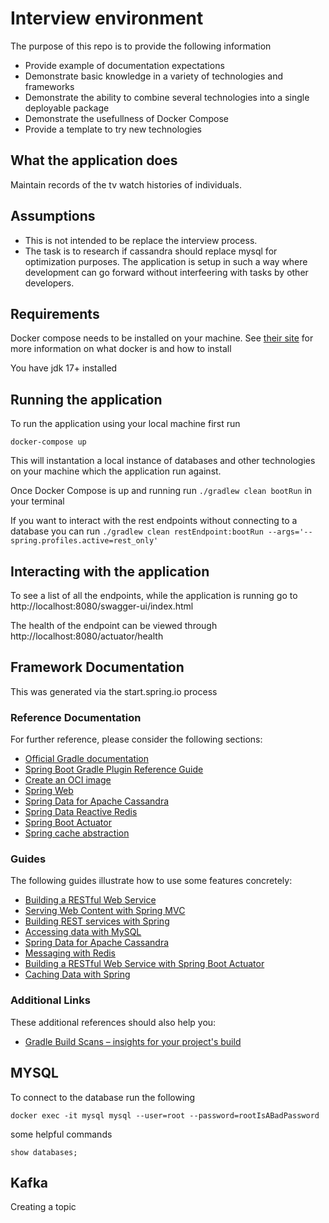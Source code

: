 # Interview environment

The purpose of this repo is to provide the following information
* Provide example of documentation expectations
* Demonstrate basic knowledge in a variety of technologies and frameworks
* Demonstrate the ability to combine several technologies into a single deployable package
* Demonstrate the usefullness of Docker Compose
* Provide a template to try new technologies

## What the application does
Maintain records of the tv watch histories of individuals. 

## Assumptions

* This is not intended to be replace the interview process.
* The task is to research if cassandra should replace mysql for optimization purposes.  The application is setup in such a way where development can go forward without interfeering with tasks by other developers.

## Requirements
Docker compose needs to be installed on your machine. See [their site](https://docs.docker.com/compose/) for more information on what docker is and how to install

You have jdk 17+ installed

## Running the application

To run the application using your local machine first run

`docker-compose up`

This will instantation a local instance of databases and other technologies on your machine which the application run against.

Once Docker Compose is up and running run
`./gradlew clean bootRun` in your terminal

If you want to interact with the rest endpoints without connecting to a database you can run
`./gradlew clean restEndpoint:bootRun --args='--spring.profiles.active=rest_only'`

## Interacting with the application

To see a list of all the endpoints, while the application is running go to
http://localhost:8080/swagger-ui/index.html

The health of the endpoint can be viewed through http://localhost:8080/actuator/health

## Framework Documentation
This was generated via the start.spring.io process

### Reference Documentation
For further reference, please consider the following sections:

* [Official Gradle documentation](https://docs.gradle.org)
* [Spring Boot Gradle Plugin Reference Guide](https://docs.spring.io/spring-boot/docs/3.1.3/gradle-plugin/reference/html/)
* [Create an OCI image](https://docs.spring.io/spring-boot/docs/3.1.3/gradle-plugin/reference/html/#build-image)
* [Spring Web](https://docs.spring.io/spring-boot/docs/3.1.3/reference/htmlsingle/index.html#web)
* [Spring Data for Apache Cassandra](https://docs.spring.io/spring-boot/docs/3.1.3/reference/htmlsingle/index.html#data.nosql.cassandra)
* [Spring Data Reactive Redis](https://docs.spring.io/spring-boot/docs/3.1.3/reference/htmlsingle/index.html#data.nosql.redis)
* [Spring Boot Actuator](https://docs.spring.io/spring-boot/docs/3.1.3/reference/htmlsingle/index.html#actuator)
* [Spring cache abstraction](https://docs.spring.io/spring-boot/docs/3.1.3/reference/htmlsingle/index.html#io.caching)

### Guides
The following guides illustrate how to use some features concretely:

* [Building a RESTful Web Service](https://spring.io/guides/gs/rest-service/)
* [Serving Web Content with Spring MVC](https://spring.io/guides/gs/serving-web-content/)
* [Building REST services with Spring](https://spring.io/guides/tutorials/rest/)
* [Accessing data with MySQL](https://spring.io/guides/gs/accessing-data-mysql/)
* [Spring Data for Apache Cassandra](https://spring.io/guides/gs/accessing-data-cassandra/)
* [Messaging with Redis](https://spring.io/guides/gs/messaging-redis/)
* [Building a RESTful Web Service with Spring Boot Actuator](https://spring.io/guides/gs/actuator-service/)
* [Caching Data with Spring](https://spring.io/guides/gs/caching/)

### Additional Links
These additional references should also help you:

* [Gradle Build Scans – insights for your project's build](https://scans.gradle.com#gradle)

## MYSQL

To connect to the database run the following
```
docker exec -it mysql mysql --user=root --password=rootIsABadPassword
```

some helpful commands
```
show databases;
```


## Kafka

Creating a topic

